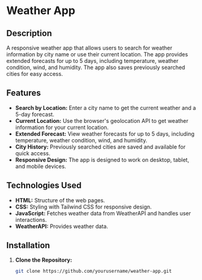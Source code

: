 # Weather App

## Description

A responsive weather app that allows users to search for weather information by city name or use their current location. The app provides extended forecasts for up to 5 days, including temperature, weather condition, wind, and humidity. The app also saves previously searched cities for easy access.

## Features

- **Search by Location:** Enter a city name to get the current weather and a 5-day forecast.
- **Current Location:** Use the browser's geolocation API to get weather information for your current location.
- **Extended Forecast:** View weather forecasts for up to 5 days, including temperature, weather condition, wind, and humidity.
- **City History:** Previously searched cities are saved and available for quick access.
- **Responsive Design:** The app is designed to work on desktop, tablet, and mobile devices.

## Technologies Used

- **HTML:** Structure of the web pages.
- **CSS:** Styling with Tailwind CSS for responsive design.
- **JavaScript:** Fetches weather data from WeatherAPI and handles user interactions.
- **WeatherAPI:** Provides weather data.

## Installation

1. **Clone the Repository:**
   ```bash
   git clone https://github.com/yourusername/weather-app.git
   ```
